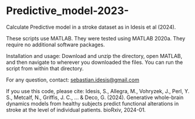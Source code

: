 # Predictive_model-2023-

Calculate Predictive model in a stroke dataset as in Idesis et al (2024).

These scripts use MATLAB. They were tested using MATLAB 2020a. They require no additional software packages.

Installation and usage: Download and unzip the directory, open MATLAB, and then navigate to wherever you downloaded the files. You can run the script from within that directory.

For any question, contact: sebastian.idesis@gmail.com

If you use this code, please cite: Idesis, S., Allegra, M., Vohryzek, J., Perl, Y. S., Metcalf, N., Griffis, J. C., ... & Deco, G. (2024). Generative whole-brain dynamics models from healthy subjects predict functional alterations in stroke at the level of individual patients. bioRxiv, 2024-01.
